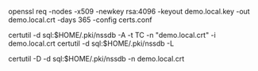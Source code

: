 
openssl req -nodes -x509 -newkey rsa:4096 -keyout demo.local.key -out demo.local.crt -days 365 -config certs.conf

certutil -d sql:$HOME/.pki/nssdb -A -t TC -n "demo.local.crt" -i demo.local.crt 
certutil -d sql:$HOME/.pki/nssdb -L

certutil -D -d sql:$HOME/.pki/nssdb -n demo.local.crt

